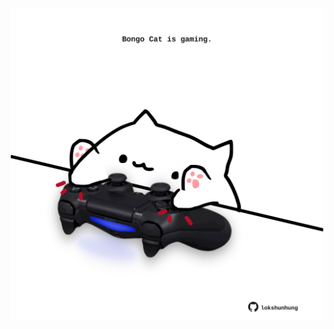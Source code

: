 <!-- built at 19/03/2023, 06:00:58 UTC -->
<p align="center">
  <img width="500" height="500" src="./ReadmeImage.svg">
</p>
